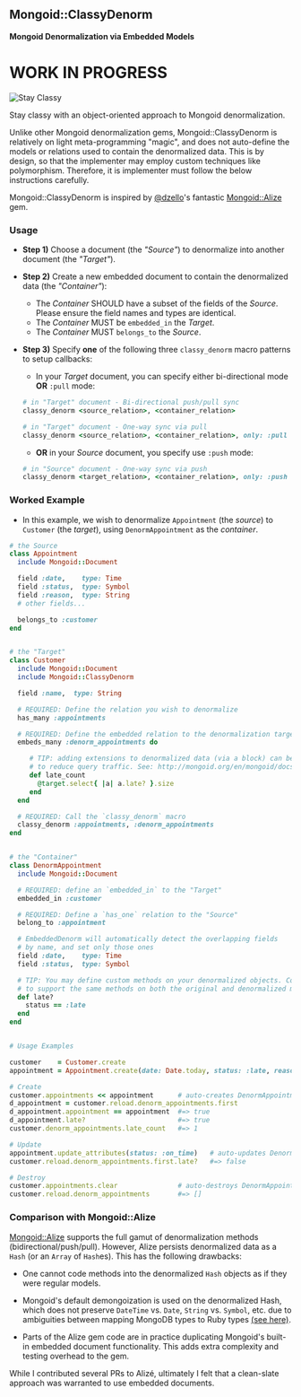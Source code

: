 ## Mongoid::ClassyDenorm

**Mongoid Denormalization via Embedded Models**

# WORK IN PROGRESS

![Stay Classy](https://cloud.githubusercontent.com/assets/27655/3567255/3d2382f4-0b14-11e4-87f7-954e7fd35ecb.jpg)

Stay classy with an object-oriented approach to Mongoid denormalization.

Unlike other Mongoid denormalization gems, Mongoid::ClassyDenorm is relatively on light meta-programming "magic",
and does not auto-define the models or relations used to contain the denormalized data. This is by design, so
that the implementer may employ custom techniques like polymorphism. Therefore, it is implementer must follow the below
instructions carefully.


Mongoid::ClassyDenorm is inspired by [@dzello](https://github.com/dzello)'s fantastic [Mongoid::Alize](https://github.com/dzello/mongoid_alize) gem.


### Usage

* **Step 1)** Choose a document (the *"Source"*) to denormalize into another document (the *"Target"*).

* **Step 2)** Create a new embedded document to contain the denormalized data (the *"Container"*):
    * The *Container* SHOULD have a subset of the fields of the *Source*. Please ensure the field names and types are identical.
    * The *Container* MUST be `embedded_in` the *Target*.
    * The *Container* MUST `belongs_to` the *Source*.

* **Step 3)** Specify **one** of the following three `classy_denorm` macro patterns to setup callbacks:

   * In your *Target* document, you can specify either bi-directional mode **OR** `:pull` mode:

   ```ruby
   # in "Target" document - Bi-directional push/pull sync
   classy_denorm <source_relation>, <container_relation>
   ```

   ```ruby
   # in "Target" document - One-way sync via pull
   classy_denorm <source_relation>, <container_relation>, only: :pull
   ```

   * **OR** in your *Source* document, you specify use `:push` mode:

   ```ruby
   # in "Source" document - One-way sync via push
   classy_denorm <target_relation>, <container_relation>, only: :push
   ```


### Worked Example

* In this example, we wish to denormalize `Appointment` (the *source*) to `Customer` (the *target*), using `DenormAppointment` as the *container*.

```ruby
# the Source
class Appointment
  include Mongoid::Document

  field :date,    type: Time
  field :status,  type: Symbol
  field :reason,  type: String
  # other fields...

  belongs_to :customer
end


# the "Target"
class Customer
  include Mongoid::Document
  include Mongoid::ClassyDenorm

  field :name,  type: String

  # REQUIRED: Define the relation you wish to denormalize
  has_many :appointments

  # REQUIRED: Define the embedded relation to the denormalization target
  embeds_many :denorm_appointments do

     # TIP: adding extensions to denormalized data (via a block) can be especially useful
     # to reduce query traffic. See: http://mongoid.org/en/mongoid/docs/relations.html
     def late_count
       @target.select{ |a| a.late? }.size
     end
  end

  # REQUIRED: Call the `classy_denorm` macro
  classy_denorm :appointments, :denorm_appointments
end


# the "Container"
class DenormAppointment
  include Mongoid::Document

  # REQUIRED: define an `embedded_in` to the "Target"
  embedded_in :customer

  # REQUIRED: Define a `has_one` relation to the "Source"
  belong_to :appointment

  # EmbeddedDenorm will automatically detect the overlapping fields
  # by name, and set only those ones
  field :date,    type: Time
  field :status,  type: Symbol

  # TIP: You may define custom methods on your denormalized objects. Consider using a mixin
  # to support the same methods on both the original and denormalized models.
  def late?
    status == :late
  end
end


# Usage Examples

customer    = Customer.create
appointment = Appointment.create(date: Date.today, status: :late, reason: "Apply for fish license")

# Create
customer.appointments << appointment      # auto-creates DenormAppointment record
d_appointment = customer.reload.denorm_appointments.first
d_appointment.appointment == appointment  #=> true
d_appointment.late?                       #=> true
customer.denorm_appointments.late_count   #=> 1

# Update
appointment.update_attributes(status: :on_time)   # auto-updates DenormAppointment record
customer.reload.denorm_appointments.first.late?   #=> false

# Destroy
customer.appointments.clear               # auto-destroys DenormAppointment record
customer.reload.denorm_appointments       #=> []
```


### Comparison with Mongoid::Alize

[Mongoid::Alize](https://github.com/dzello/mongoid_alize) supports the full gamut of denormalization methods (bidirectional/push/pull).
However, Alize persists denormalized data as a `Hash` (or an `Array` of `Hash`es). This has the following drawbacks:

* One cannot code methods into the denormalized `Hash` objects as if they were regular models.

* Mongoid's default demongoization is used on the denormalized Hash, which does not preserve `DateTime` vs. `Date`, `String` vs. `Symbol`, etc. due to ambiguities between mapping MongoDB types to Ruby types [(see here)](https://github.com/dzello/mongoid_alize/issues/18).

* Parts of the Alize gem code are in practice duplicating Mongoid's built-in embedded document functionality. This adds extra complexity and testing overhead to the gem.

While I contributed several PRs to Alizé, ultimately I felt that a clean-slate approach was warranted to use embedded documents.
